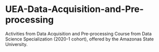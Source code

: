 # UEA-Data-Acquisition-and-Pre-processing
Activities from Data Acquisition and Pre-processing Course from Data Science Specialization (2020-1 cohort), offered by the Amazonas State University.
